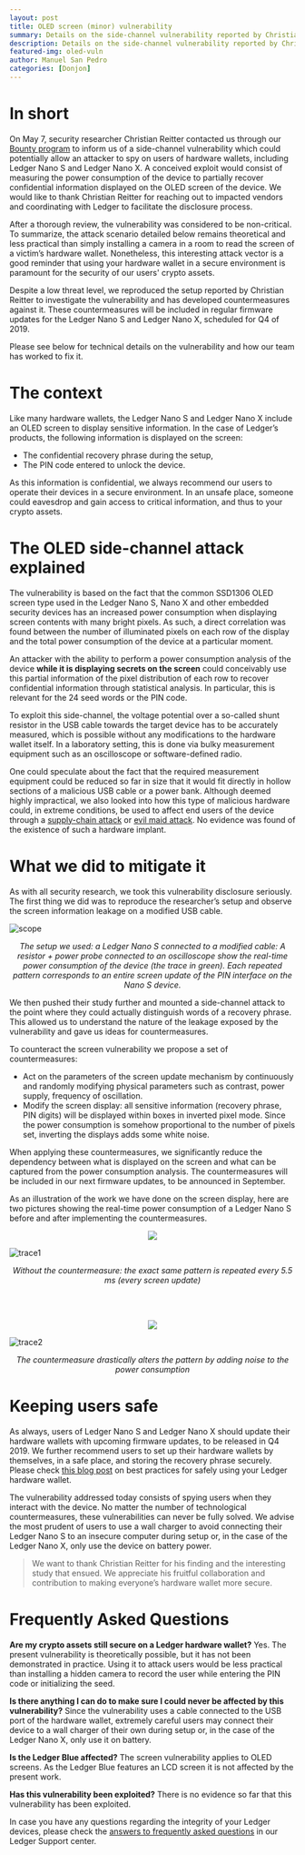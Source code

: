 ```yaml
---
layout: post
title: OLED screen (minor) vulnerability
summary: Details on the side-channel vulnerability reported by Christian Reitter
description: Details on the side-channel vulnerability reported by Christian Reitter
featured-img: oled-vuln
author: Manuel San Pedro
categories: [Donjon]
---
```


# In short

On May 7, security researcher Christian Reitter contacted us through our [Bounty program](https://www.ledger.com/bounty-program/) to inform us of a side-channel vulnerability which could potentially allow an attacker to spy on users of hardware wallets, including Ledger Nano S and Ledger Nano X. A conceived exploit would consist of measuring the power consumption of the device to partially recover confidential information displayed on the OLED screen of the device. We would like to thank Christian Reitter for reaching out to impacted vendors and coordinating with Ledger to facilitate the disclosure process.

After a thorough review, the vulnerability was considered to be non-critical. To summarize, the attack scenario detailed below remains theoretical and less practical than simply installing a camera in a room to read the screen of a victim’s hardware wallet. Nonetheless, this interesting attack vector is a good reminder that using your hardware wallet in a secure environment is paramount for the security of our users' crypto assets.

Despite a low threat level, we reproduced the setup reported by Christian Reitter to investigate the vulnerability and has developed countermeasures against it. These countermeasures will be included in regular firmware updates for the Ledger Nano S and Ledger Nano X, scheduled for Q4 of 2019.

Please see below for technical details on the vulnerability and how our team has worked to fix it.

# The context

Like many hardware wallets, the Ledger Nano S and Ledger Nano X include an OLED screen to display sensitive information. In the case of Ledger’s products, the following information is displayed on the screen:

- The confidential recovery phrase during the setup,
- The PIN code entered to unlock the device.

As this information is confidential, we always recommend our users to operate their devices in a secure environment. In an unsafe place, someone could eavesdrop and gain access to critical information, and thus to your crypto assets.

# The OLED side-channel attack explained

The vulnerability is based on the fact that the common SSD1306 OLED screen type used in the Ledger Nano S, Nano X and other embedded security devices has an increased power consumption when displaying screen contents with many bright pixels. As such, a direct correlation was found between the number of illuminated pixels on each row of the display and the total power consumption of the device at a particular moment.

An attacker with the ability to perform a power consumption analysis of the device **while it is displaying secrets on the screen** could conceivably use this partial information of the pixel distribution of each row to recover confidential information through statistical analysis. In particular, this is relevant for the 24 seed words or the PIN code.

To exploit this side-channel, the voltage potential over a so-called shunt resistor in the USB cable towards the target device has to be accurately measured, which is possible without any modifications to the hardware wallet itself. In a laboratory setting, this is done via bulky measurement equipment such as an oscilloscope or software-defined radio.

One could speculate about the fact that the required measurement equipment could be reduced so far in size that it would fit directly in hollow sections of a malicious USB cable or a power bank. Although deemed highly impractical, we also looked into how this type of malicious hardware could, in extreme conditions, be used to affect end users of the device through a [supply-chain attack](https://en.wikipedia.org/wiki/Supply_chain_attack) or [evil maid attack](https://en.wikipedia.org/wiki/Evil_maid_attack). No evidence was found of the existence of such a hardware implant.

# What we did to mitigate it

As with all security research, we took this vulnerability disclosure seriously. The first thing we did was to reproduce the researcher’s setup and observe the screen information leakage on a modified USB cable.

![scope](/assets/oled-vuln/scope.jpg)
_<center>The setup we used: a Ledger Nano S connected to a modified cable: A resistor + power probe connected to an oscilloscope show the real-time power consumption of the device (the trace in green). Each repeated pattern corresponds to an entire screen update of the PIN interface on the Nano S device.</center>_

We then pushed their study further and mounted a side-channel attack to the point where they could actually distinguish words of a recovery phrase. This allowed us to understand the nature of the leakage exposed by the vulnerability and gave us ideas for countermeasures.

To counteract the screen vulnerability we propose a set of countermeasures:

- Act on the parameters of the screen update mechanism by continuously and randomly modifying physical parameters such as contrast, power supply, frequency of oscillation.
- Modify the screen display: all sensitive information (recovery phrase, PIN digits) will be displayed within boxes in inverted pixel mode. Since the power consumption is somehow proportional to the number of pixels set, inverting the displays adds some white noise.

When applying these countermeasures, we significantly reduce the dependency between what is displayed on the screen and what can be captured from the power consumption analysis. The countermeasures will be included in our next firmware updates, to be announced in September.

As an illustration of the work we have done on the screen display, here are two pictures showing the real-time power consumption of a Ledger Nano S before and after implementing the countermeasures.

<p align="center">
<img src="/assets/oled-vuln/pin5-small.jpg">
</p>

![trace1](/assets/oled-vuln/trace1.png)
_<center>Without the countermeasure: the exact same pattern is repeated every 5.5 ms (every screen update)</center>_

<br><br>

<p align="center">
<img src="/assets/oled-vuln/pin5invert-small.jpg">
</p>

![trace2](/assets/oled-vuln/trace2.png)
_<center>The countermeasure drastically alters the pattern by adding noise to the power consumption</center>_

# Keeping users safe

As always, users of Ledger Nano S and Ledger Nano X should update their hardware wallets with upcoming firmware updates, to be released in Q4 2019. We further recommend users to set up their hardware wallets by themselves, in a safe place, and storing the recovery phrase securely. Please check [this blog post](https://medium.com/ledger-on-security-and-blockchain/ledger-101-part-3-best-practices-when-using-a-hardware-wallet-198b60df2681) on best practices for safely using your Ledger hardware wallet.

The vulnerability addressed today consists of spying users when they interact with the device. No matter the number of technological countermeasures, these vulnerabilities can never be fully solved. We advise the most prudent of users to use a wall charger to avoid connecting their Ledger Nano S to an insecure computer during setup or, in the case of the Ledger Nano X, only use the device on battery power.

> We want to thank Christian Reitter for his finding and the interesting study that ensued. We appreciate his fruitful collaboration and contribution to making everyone’s hardware wallet more secure.	

# Frequently Asked Questions

**Are my crypto assets still secure on a Ledger hardware wallet?**
Yes. The present vulnerability is theoretically possible, but it has not been demonstrated in practice. Using it to attack users would be less practical than installing a hidden camera to record the user while entering the PIN code or initializing the seed.

**Is there anything I can do to make sure I could never be affected by this vulnerability?**
Since the vulnerability uses a cable connected to the USB port of the hardware wallet, extremely careful users may connect their device to a wall charger of their own during setup or, in the case of the Ledger Nano X, only use it on battery.

**Is the Ledger Blue affected?**
The screen vulnerability applies to OLED screens. As the Ledger Blue features an LCD screen it is not affected by the present work.

**Has this vulnerability been exploited?**
There is no evidence so far that this vulnerability has been exploited.

In case you have any questions regarding the integrity of your Ledger devices, please check the [answers to frequently asked questions](https://support.ledger.com/hc/en-us/articles/360033473414) in our Ledger Support center.

